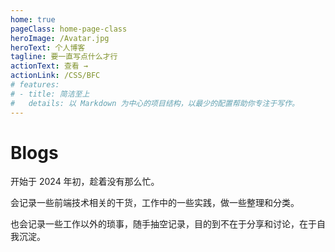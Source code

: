```yaml
---
home: true
pageClass: home-page-class
heroImage: /Avatar.jpg
heroText: 个人博客
tagline: 要一直写点什么才行
actionText: 查看 →
actionLink: /CSS/BFC
# features:
# - title: 简洁至上
#   details: 以 Markdown 为中心的项目结构，以最少的配置帮助你专注于写作。
---
```


# Blogs

开始于 2024 年初，趁着没有那么忙。

会记录一些前端技术相关的干货，工作中的一些实践，做一些整理和分类。

也会记录一些工作以外的琐事，随手抽空记录，目的到不在于分享和讨论，在于自我沉淀。
